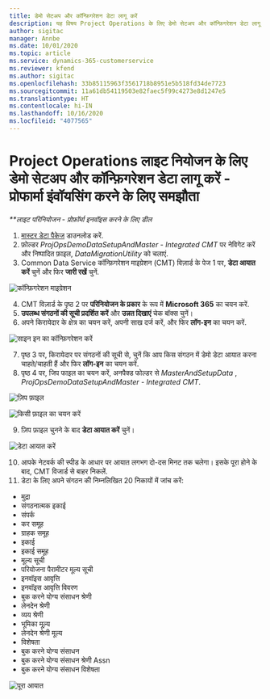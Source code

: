 ```yaml
---
title: डेमो सेटअप और कॉन्फ़िगरेशन डेटा लागू करें
description: यह विषय Project Operations के लिए डेमो सेटअप और कॉन्फ़िगरेशन डेटा लागू करने के तरीके के बारे में जानकारी प्रदान करता है.
author: sigitac
manager: Annbe
ms.date: 10/01/2020
ms.topic: article
ms.service: dynamics-365-customerservice
ms.reviewer: kfend
ms.author: sigitac
ms.openlocfilehash: 33b85115963f3561718b8951e5b518fd34de7723
ms.sourcegitcommit: 11a61db54119503e82faec5f99c4273e8d1247e5
ms.translationtype: HT
ms.contentlocale: hi-IN
ms.lasthandoff: 10/16/2020
ms.locfileid: "4077565"
---
```

# <a name="apply-demo-setup-and-configuration-data-for-project-operations-lite-deployment---deal-to-proforma-invoicing"></a>Project Operations लाइट नियोजन के लिए डेमो सेटअप और कॉन्फ़िगरेशन डेटा लागू करें - प्रोफार्मा इंवॉयसिंग करने के लिए समझौता

_**लाइट परिनियोजन - प्रोफ़ॉर्मा इनवॉइस करने के लिए डील_

1. [मास्टर डेटा पैकेज](https://download.microsoft.com/download/3/4/1/341bf279-a64f-4baa-af31-ce624859b518/ProjOpsSampleSetupData%20-%20CE%20only%20CMT.zip) डाउनलोड करें. 
2. फ़ोल्डर *ProjOpsDemoDataSetupAndMaster - Integrated CMT* पर नेविगेट करें और निष्पादित फ़ाइल, *DataMigrationUtility* को चलाएं.
3. Common Data Service कॉन्फ़िगरेशन माइग्रेशन (CMT) विज़ार्ड के पेज 1 पर, **डेटा आयात करें** चुनें और फिर **जारी रखें** चुनें.

![कॉन्फ़िगरेशन माइग्रेशन](./media/1ConfigurationMigration.png)

4. CMT विज़ार्ड के पृष्ठ 2 पर **परिनियोजन के प्रकार** के रूप में **Microsoft 365** का चयन करें.
5. **उपलब्ध संगठनों की सूची प्रदर्शित करें** और **उन्नत दिखाएं** चेक बॉक्स चुनें।
6. अपने किरायेदार के क्षेत्र का चयन करें, अपनी साख दर्ज करें, और फिर **लॉग-इन** का चयन करें.

![साइन इन का कॉन्फ़िगरेशन करें](./media/2ConfigurationSignin.png)

7. पृष्ठ 3 पर, किरायेदार पर संगठनों की सूची से, चुनें कि आप किस संगठन में डेमो डेटा आयात करना चाहते/चाहती हैं और फिर **लॉग-इन** का चयन करें.
8. पृष्ठ 4 पर, जिप फाइल का चयन करें, अनपैक्ड फोल्डर से *MasterAndSetupData* , *ProjOpsDemoDataSetupAndMaster - Integrated CMT*.

![ज़िप फ़ाइल](./media/3ZipFile.png)

![किसी फ़ाइल का चयन करें](./media/4SelectAFile.png)

9. ज़िप फ़ाइल चुनने के बाद **डेटा आयात करें** चुनें।

![डेटा आयात करें](./media/5ImportData.png)

10. आपके नेटवर्क की स्पीड के आधार पर आयात लगभग दो-दस मिनट तक चलेगा। इसके पूरा होने के बाद, CMT विजार्ड से बाहर निकलें. 
11. डेटा के लिए अपने संगठन की निम्नलिखित 20 निकायों में जांच करें:

- मुद्रा
- संगठनात्मक इकाई
- संपर्क
- कर समूह
- ग्राहक समूह
- इकाई
- इकाई समूह
- मूल्य सूची
- परियोजना पैरामीटर मूल्य सूची
- इनवॉइस आवृत्ति
- इनवॉइस आवृत्ति विवरण
- बुक करने योग्य संसाधन श्रेणी
- लेनदेन श्रेणी
- व्यय श्रेणी
- भूमिका मू्ल्य
- लेनदेन श्रेणी मूल्य
- विशेषता
- बुक करने योग्य संसाधन
- बुक करने योग्य संसाधन श्रेणी Assn
- बुक करने योग्य संसाधन विशेषता

![पूरा आयात](./media/6CompleteImport.png)
